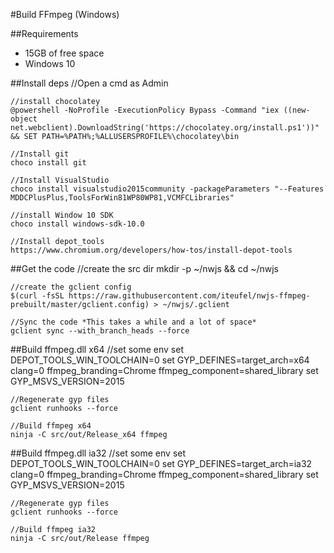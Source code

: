 #Build FFmpeg (Windows)

##Requirements

- 15GB of free space
- Windows 10

##Install deps
	//Open a cmd as Admin

	//install chocolatey
	@powershell -NoProfile -ExecutionPolicy Bypass -Command "iex ((new-object net.webclient).DownloadString('https://chocolatey.org/install.ps1'))" && SET PATH=%PATH%;%ALLUSERSPROFILE%\chocolatey\bin
	
	//Install git
	choco install git
	
	//Install VisualStudio
	choco install visualstudio2015community -packageParameters "--Features MDDCPlusPlus,ToolsForWin81WP80WP81,VCMFCLibraries"
	
	//install Window 10 SDK
	choco install windows-sdk-10.0

	//Install depot_tools
	https://www.chromium.org/developers/how-tos/install-depot-tools
##Get the code
	//create the src dir
	mkdir -p ~/nwjs && cd ~/nwjs
	
	//create the gclient config
	$(curl -fsSL https://raw.githubusercontent.com/iteufel/nwjs-ffmpeg-prebuilt/master/gclient.config) > ~/nwjs/.gclient
	
	//Sync the code *This takes a while and a lot of space*
	gclient sync --with_branch_heads --force

##Build ffmpeg.dll x64
	//set some env
	set DEPOT_TOOLS_WIN_TOOLCHAIN=0
	set GYP_DEFINES=target_arch=x64 clang=0 ffmpeg_branding=Chrome ffmpeg_component=shared_library
	set GYP_MSVS_VERSION=2015
	
	//Regenerate gyp files
	gclient runhooks --force
	
	//Build ffmpeg x64
	ninja -C src/out/Release_x64 ffmpeg
	
##Build ffmpeg.dll ia32
	//set some env
	set DEPOT_TOOLS_WIN_TOOLCHAIN=0
	set GYP_DEFINES=target_arch=ia32 clang=0 ffmpeg_branding=Chrome ffmpeg_component=shared_library
	set GYP_MSVS_VERSION=2015
	
	//Regenerate gyp files
	gclient runhooks --force
	
	//Build ffmpeg ia32
	ninja -C src/out/Release ffmpeg